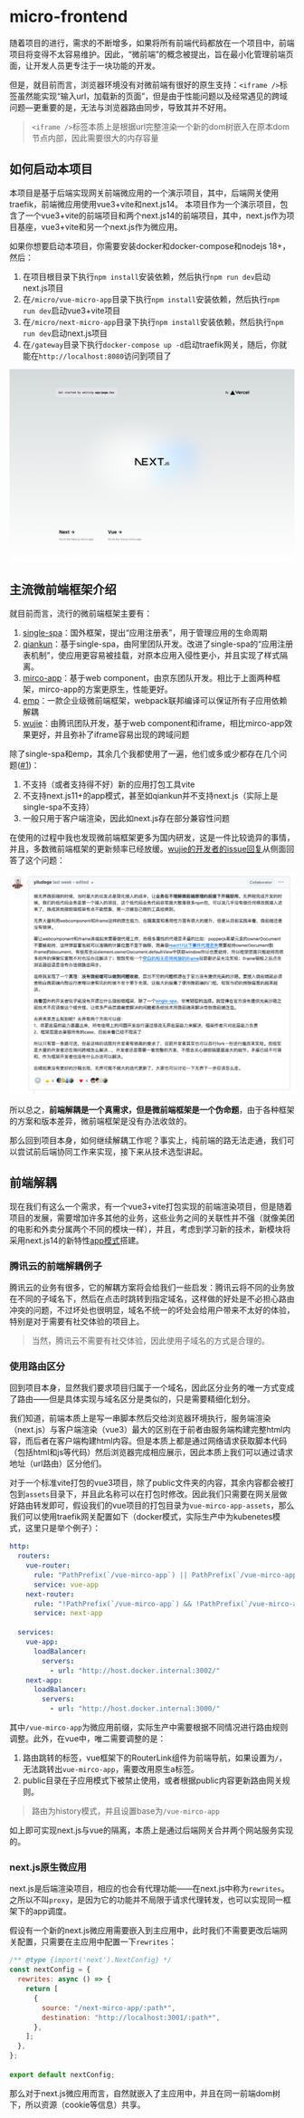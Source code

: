 # micro-frontend

随着项目的进行，需求的不断增多，如果将所有前端代码都放在一个项目中，前端项目将变得不太容易维护。因此，“微前端”的概念被提出，旨在最小化管理前端页面，让开发人员更专注于一块功能的开发。

但是，就目前而言，浏览器环境没有对微前端有很好的原生支持：`<iframe />`标签虽然能实现“输入url，加载新的页面”，但是由于性能问题以及经常遇见的跨域问题—更重要的是，无法与浏览器路由同步，导致其并不好用。

> `<iframe />`标签本质上是根据url完整渲染一个新的dom树嵌入在原本dom节点内部，因此需要很大的内存容量


## 如何启动本项目

本项目是基于后端实现网关前端微应用的一个演示项目，其中，后端网关使用traefik，前端微应用使用vue3+vite和next.js14。
本项目作为一个演示项目，包含了一个vue3+vite的前端项目和两个next.js14的前端项目，其中，next.js作为项目基座，vue3+vite和另一个next.js作为微应用。

如果你想要启动本项目，你需要安装docker和docker-compose和nodejs 18+，然后：

1. 在项目根目录下执行`npm install`安装依赖，然后执行`npm run dev`启动next.js项目
2. 在`/micro/vue-micro-app`目录下执行`npm install`安装依赖，然后执行`npm run dev`启动vue3+vite项目
3. 在`/micro/next-micro-app`目录下执行`npm install`安装依赖，然后执行`npm run dev`启动next.js项目
4. 在`/gateway`目录下执行`docker-compose up -d`启动traefik网关，随后，你就能在`http://localhost:8080`访问到项目了

![web](./readme_files/web.png)

## 主流微前端框架介绍

就目前而言，流行的微前端框架主要有：

1. [single-spa](https://github.com/single-spa/single-spa)：国外框架，提出“应用注册表”，用于管理应用的生命周期
2. [qiankun](https://github.com/umijs/qiankun)：基于single-spa，由阿里团队开发。改进了single-spa的“应用注册表机制”，使应用更容易被挂载，对原本应用入侵性更小，并且实现了样式隔离。
3. [mirco-app](https://github.com/micro-zoe/micro-app)：基于web component，由京东团队开发。相比于上面两种框架，mirco-app的方案更原生，性能更好。
4. [emp](https://github.com/empjs/emp)：一款企业级微前端框架，webpack联邦编译可以保证所有子应用依赖解耦
5. [wujie](https://github.com/Tencent/wujie)：由腾讯团队开发，基于web component和iframe，相比mirco-app效果更好，并且弥补了iframe容易出现的跨域问题

除了single-spa和emp，其余几个我都使用了一遍，他们或多或少都存在几个问题([#1](https://github.com/SAKURA-CAT/awesome-frontend/issues/1))：

1. 不支持（或者支持得不好）新的应用打包工具vite
2. 不支持next.js11+的app模式，甚至如qiankun并不支持next.js（实际上是single-spa不支持）
3. 一般只用于客户端渲染，因此如next.js存在部分兼容性问题

在使用的过程中我也发现微前端框架更多为国内研发，这是一件比较诡异的事情，并且，多数微前端框架的更新频率已经放缓。[wujie的开发者的issue回复](https://github.com/Tencent/wujie/issues/895#issuecomment-2320336309)从侧面回答了这个问题：

![wujie的开发者的issue回复](./readme_files/wujie-issue.png)

所以总之，**前端解耦是一个真需求，但是微前端框架是一个伪命题**，由于各种框架的方案和版本差异，微前端框架是没有办法收敛的。

那么回到项目本身，如何继续解耦工作呢？事实上，纯前端的路无法走通，我们可以尝试前后端协同工作来实现，接下来从技术选型讲起。

## 前端解耦

现在我们有这么一个需求，有一个vue3+vite打包实现的前端渲染项目，但是随着项目的发展，需要增加许多其他的业务，这些业务之间的关联性并不强（就像美团的电影和外卖分属两个不同的模块一样），并且，考虑到学习新的技术，新模块将采用next.js14的新特性[app模式](https://nextjs.org/docs#app-router-vs-pages-router)搭建。

### 腾讯云的前端解耦例子

腾讯云的业务有很多，它的解耦方案将会给我们一些启发：腾讯云将不同的业务放在不同的子域名下，然后在点击时跳转到指定域名，这样做的好处是不必担心路由冲突的问题，不过坏处也很明显，域名不统一的坏处会给用户带来不太好的体验，特别是对于需要有社交体验的项目上。

> 当然，腾讯云不需要有社交体验，因此使用子域名的方式是合理的。

### 使用路由区分

回到项目本身，显然我们要求项目归属于一个域名，因此区分业务的唯一方式变成了路由——但是具体实现与域名区分是类似的，只是需要精细化划分。

我们知道，前端本质上是写一串脚本然后交给浏览器环境执行，服务端渲染（next.js）与客户端渲染（vue3）最大的区别在于前者由服务端构建完整html内容，而后者在客户端构建html内容。但是本质上都是通过网络请求获取脚本代码（包括html和js等代码）然后浏览器完成相应展示，因此本质上我们可以通过请求地址（url路由）区分他们。

对于一个标准vite打包的vue3项目，除了public文件夹的内容，其余内容都会被打包到`assets`目录下，并且此名称可以在打包时修改。因此我们只需要在网关层做好路由转发即可，假设我们的vue项目的打包目录为`vue-mirco-app-assets`，那么我们可以使用traefik网关配置如下（docker模式，实际生产中为kubenetes模式，这里只是举个例子）：

```yaml
http:  
  routers:  
    vue-router:  
      rule: "PathPrefix(`/vue-mirco-app`) || PathPrefix(`/vue-mirco-app-assets`)"  
      service: vue-app  
    next-router:  
      rule: "!PathPrefix(`/vue-mirco-app`) && !PathPrefix(`/vue-mirco-app-assets`)"  
      service: next-app  
  
  services:  
    vue-app:  
      loadBalancer:  
        servers:  
          - url: "http://host.docker.internal:3002/"  
    next-app:  
      loadBalancer:  
        servers:  
          - url: "http://host.docker.internal:3000/"
```

其中`/vue-mirco-app`为微应用前缀，实际生产中需要根据不同情况进行路由规则调整。此外，在vue中，唯二需要调整的是：

1. 路由跳转的标签，vue框架下的RouterLink组件为前端导航，如果设置为`/`，无法跳转出`vue-mirco-app`，需要改用原生a标签。
2. public目录在子应用模式下被禁止使用，或者根据public内容更新路由网关规则。

> 路由为history模式，并且设置base为`/vue-mirco-app`

如上即可实现next.js与vue的隔离，本质上是通过后端网关合并两个网站服务实现的。


### next.js原生微应用

next.js是后端渲染项目，相应的也会有代理功能——在next.js中称为`rewrites`。之所以不叫`proxy`，是因为它的功能并不局限于请求代理转发，也可以实现同一框架下的app调度。

假设有一个新的next.js微应用需要嵌入到主应用中，此时我们不需要更改后端网关配置，只需要在主应用中配置一下`rewrites`：

```js
/** @type {import('next').NextConfig} */  
const nextConfig = {  
  rewrites: async () => {  
    return [  
      {  
        source: "/next-mirco-app/:path*",  
        destination: "http://localhost:3001/:path*",  
      },  
    ];  
  },  
};  
  
export default nextConfig;
```

那么对于next.js微应用而言，自然就嵌入了主应用中，并且在同一前端dom树下，所以资源（cookie等信息）共享。
